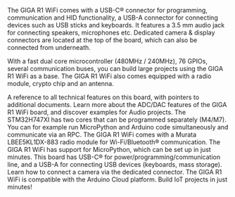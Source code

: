 <FeatureDescription>

The GIGA R1 WiFi comes with a USB-C® connector for programming, communication and HID functionality, a USB-A connector for connecting devices such as USB sticks and keyboards. It features a 3.5 mm audio jack for connecting speakers, microphones etc. Dedicated camera & display connectors are located at the top of the board, which can also be connected from underneath. 

With a fast dual core microcontroller (480MHz / 240MHz), 76 GPIOs, several communication buses, you can build large projects using the GIGA R1 WiFi as a base. The GIGA R1 WiFi also comes equipped with a radio module, crypto chip and an antenna.

</FeatureDescription>

<FeatureList>

<Feature title="Cheat Sheet" image="mega-form-factor">
A reference to all technical features on this board, with pointers to additional documents.
<FeatureLink title="Cheat Sheet" url="/tutorials/giga-r1-wifi/cheat-sheet"/>
</Feature>

<Feature title="Advanced ADC/DAC" image="microphone">
Learn more about the ADC/DAC features of the GIGA R1 WiFi board, and discover examples for Audio projects.
<FeatureLink title="ADC/DAC Guide" url="/tutorials/giga-r1-wifi/giga-audio"/>
</Feature>

<Feature title="Dual Core" image="mcu">
The STM32H747XI has two cores that can be programmed separately (M4/M7). You can for example run MicroPython and Arduino code simultaneously and communicate via an RPC.

<FeatureLink title="DUAL CORE GUIDE" url="/tutorials/giga-r1-wifi/giga-dual-core"/>
</Feature>

<Feature title="Wi-Fi®/Bluetooth®" image="connection">
The GIGA R1 WiFi comes with a Murata LBEE5KL1DX-883 radio module for Wi-Fi/Bluetooth® communication.

<FeatureLink title="See Documentation" url="/tutorials/giga-r1-wifi/cheat-sheet#radio-module"/>
</Feature>

<Feature title="MicroPython" image="python">
The GIGA R1 WiFi has support for MicroPython, which can be set up in just minutes.

<FeatureLink title="Install MicroPython" url="/micropython/basics/board-installation"/>
</Feature>

<Feature title="USB" image="usb">
This board has USB-C® for power/programming/communication line, and a USB-A for connecting USB devices (keyboards, mass storage).

<FeatureLink title="USB Guide" url="/tutorials/giga-r1-wifi/giga-usb"/>
</Feature>

<Feature title="Camera Support" image="camera">
Learn how to connect a camera via the dedicated connector.
<FeatureLink title="Camera Guide" url="/tutorials/giga-r1-wifi/giga-camera"/>
</Feature>

<Feature title="Arduino Cloud" image="wifi">
The GIGA R1 WiFi is compatible with the Arduino Cloud platform. Build IoT projects in just minutes!
<FeatureLink title="Go to Platform" url="https://create.arduino.cc/iot/"/>
</Feature>

</FeatureList>
